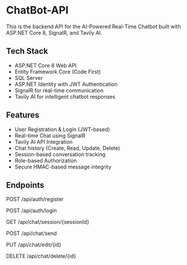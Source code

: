 # ChatBot-API 
This is the backend API for the AI-Powered Real-Time Chatbot built with ASP.NET Core 8, SignalR, and Tavily AI.

##  Tech Stack
- ASP.NET Core 8 Web API
- Entity Framework Core (Code First)
- SQL Server
- ASP.NET Identity with JWT Authentication
- SignalR for real-time communication
- Tavily AI for intelligent chatbot responses

##  Features
- User Registration & Login (JWT-based)
- Real-time Chat using SignalR
- Tavily AI API Integration
- Chat history (Create, Read, Update, Delete)
- Session-based conversation tracking
- Role-based Authorization
- Secure HMAC-based message integrity

## Endpoints
POST /api/auth/register

POST /api/auth/login

GET /api/chat/session/{sessionId}

POST /api/chat/send

PUT /api/chat/edit/{id}

DELETE /api/chat/delete/{id}

